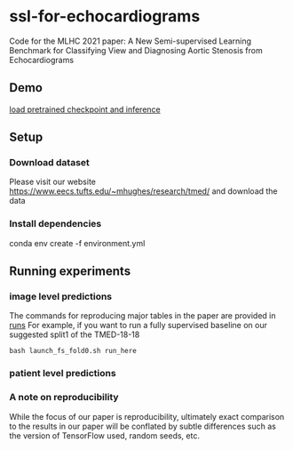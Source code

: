 # ssl-for-echocardiograms
Code for the MLHC 2021 paper: A New Semi-supervised Learning Benchmark for Classifying View and Diagnosing Aortic Stenosis from Echocardiograms

## Demo
[load pretrained checkpoint and inference](LoadCheckpoint_Demo.ipynb)

## Setup
### Download dataset
Please visit our website https://www.eecs.tufts.edu/~mhughes/research/tmed/ and download the data

### Install dependencies
conda env create -f environment.yml

## Running experiments
### image level predictions
The commands for reproducing major tables in the paper are provided in [runs](runs/)
For example, if you want to run a fully supervised baseline on our suggested split1 of the TMED-18-18

```
bash launch_fs_fold0.sh run_here
```

### patient level predictions

### A note on reproducibility
While the focus of our paper is reproducibility, ultimately exact comparison to the results in our paper will be conflated by subtle differences such as the version of TensorFlow used, random seeds, etc. 
